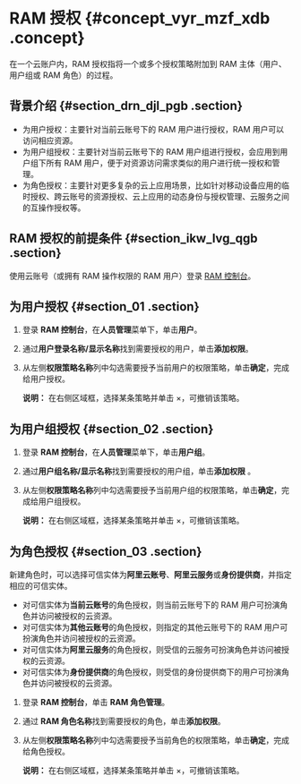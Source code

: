 # RAM 授权 {#concept_vyr_mzf_xdb .concept}

在一个云账户内，RAM 授权指将一个或多个授权策略附加到 RAM 主体（用户、用户组或 RAM 角色）的过程。

## 背景介绍 {#section_drn_djl_pgb .section}

-   为用户授权：主要针对当前云账号下的 RAM 用户进行授权，RAM 用户可以访问相应资源。
-   为用户组授权：主要针对当前云账号下的 RAM 用户组进行授权，会应用到用户组下所有 RAM 用户，便于对资源访问需求类似的用户进行统一授权和管理。
-   为角色授权：主要针对更多复杂的云上应用场景，比如针对移动设备应用的临时授权、跨云账号的资源授权、云上应用的动态身份与授权管理、云服务之间的互操作授权等。

## RAM 授权的前提条件 {#section_ikw_lvg_qgb .section}

使用云账号（或拥有 RAM 操作权限的 RAM 用户）登录 [RAM 控制台](https://ram.console.aliyun.com/)。

## 为用户授权 {#section_01 .section}

1.  登录 **RAM 控制台**，在**人员管理**菜单下，单击**用户**。
2.  通过**用户登录名称/显示名称**找到需要授权的用户，单击**添加权限**。
3.  从左侧**权限策略名称**列中勾选需要授予当前用户的权限策略，单击**确定**，完成给用户授权。

    **说明：** 在右侧区域框，选择某条策略并单击 ×，可撤销该策略。


## 为用户组授权 {#section_02 .section}

1.  登录 **RAM 控制台**，在**人员管理**菜单下，单击**用户组**。
2.  通过**用户组名称/显示名称**找到需要授权的用户组，单击**添加权限** 。
3.  从左侧**权限策略名称**列中勾选需要授予当前用户组的权限策略，单击**确定**，完成给用户组授权。

    **说明：** 在右侧区域框，选择某条策略并单击 ×，可撤销该策略。


## 为角色授权 {#section_03 .section}

新建角色时，可以选择可信实体为**阿里云账号**、**阿里云服务**或**身份提供商**，并指定相应的可信实体。

-   对可信实体为**当前云账号**的角色授权，则当前云账号下的 RAM 用户可扮演角色并访问被授权的云资源。
-   对可信实体为**其他云账号**的角色授权，则指定的其他云账号下的 RAM 用户可扮演角色并访问被授权的云资源。
-   对可信实体为**阿里云服务**的角色授权，则受信的云服务可扮演角色并访问被授权的云资源。
-   对可信实体为**身份提供商**的角色授权，则受信的身份提供商下的用户可扮演角色并访问被授权的云资源。

1.  登录 **RAM 控制台**，单击 **RAM 角色管理**。
2.  通过 **RAM 角色名称**找到需要授权的角色，单击**添加权限**。
3.  从左侧**权限策略名称**列中勾选需要授予当前角色的权限策略，单击**确定**，完成给角色授权。

    **说明：** 在右侧区域框，选择某条策略并单击 ×，可撤销该策略。


